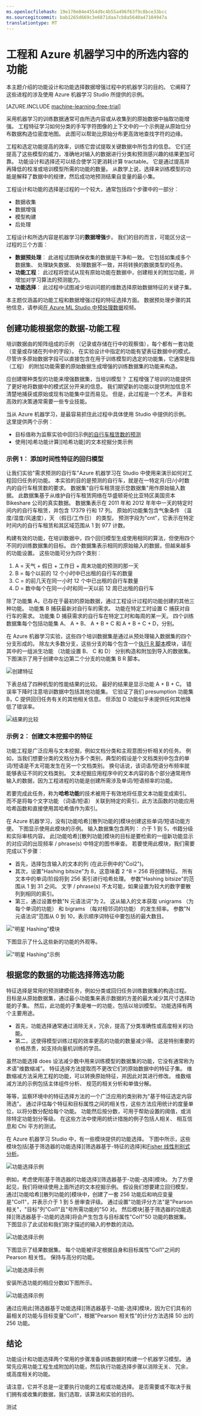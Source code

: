 ```yaml
---
ms.openlocfilehash: 19e170e04e4554d9c4b55a496f63f9c8bce33bcc
ms.sourcegitcommit: bab1265d669c3e6871daa7cb8a5640a47104947a
translationtype: MT
---
```

<properties
    pageTitle="工程和 Azure 机器学习中的所选内容的功能 |Microsoft Azure" 
    description="介绍进行特征选择和特征工程并提供属于他们的机器学习数据增强过程中的作用。"
    services="machine-learning"
    documentationCenter=""
    authors="YanZhangADS"
    manager="paulettm"
    editor="cgronlun"/>

<tags
    ms.service="machine-learning"
    ms.workload="data-services"
    ms.tgt_pltfrm="na"
    ms.devlang="na"
    ms.topic="article"
    ms.date="07/14/2015"
    ms.author="zhangya;bradsev" />


# 工程和 Azure 机器学习中的所选内容的功能

本主题介绍的功能设计和功能选择数据增强过程中的机器学习的目的。 它阐释了这些进程的涉及使用 Azure 机器学习 Studio 所提供的示例。

[AZURE.INCLUDE [machine-learning-free-trial](../../includes/machine-learning-free-trial.md)]

采用机器学习的训练数据通常可由所选内容或从收集到的原始数据中抽取功能增强。 工程特征学习如何分类的手写字符图像的上下文中的一个示例是从原始位分布数据构造位密度地图。 此图可以帮助比原始分布更高效地查找字符的边缘。

工程和选定功能提高的效率，训练它尝试提取关键数据中所包含的信息。 它们还提高了这些模型的威力，准确地对输入的数据进行分类和预测感兴趣的结果更加可靠。 功能设计和选择还可以结合使学习更消耗计算 tractable。 它是通过提高并再降低的校准或培训模型所需的功能的数量。 从数学上说，选择来训练模型的功能是解释了数据中的规律，然后成功地预测结果自变量的最小集。

工程设计和功能的选择是过程的一个较大，通常包括四个步骤中的一部分︰

* 数据收集
* 数据增强
* 模型构建
* 后处理

工程设计和所选内容是机器学习的**数据增强**步。 我们的目的而言，可能区分这一过程的三个方面︰

* **数据预处理**︰ 此进程试图确保收集的数据是干净和一致。 它包括如集成多个数据集、 处理缺失数据、 处理数据不一致，并将转换的数据类型的任务。
* **功能工程**︰ 此过程将尝试从现有原始功能在数据中，创建相关的附加功能，并增加对学习算法的预测能力。
* **功能选择**︰ 此过程中试图减少培训问题的维数选择原始数据特征的关键子集。

本主题仅涵盖的功能工程和数据增强过程的特征选择方面。 数据预处理步骤的其他信息，请参阅[在 Azure ML Studio 中预处理数据](http://azure.microsoft.com/documentation/videos/preprocessing-data-in-azure-ml-studio/)视频。


## 创建功能根据您的数据-功能工程

培训数据由的矩阵组成的示例 （记录或存储在行中的观察值），每个都有一套功能 （变量或存储在列中的字段）。 在实验设计中指定的功能有望表征数据中的模式。 尽管许多原始数据字段可以直接包含在用于训练模型的选定的功能集，它通常是指 （工程） 的附加功能需要的原始数据生成增强的训练数据集的功能来构造。

应创建哪种类型的功能来增强数据集，当培训模型？ 工程增强了培训的功能提供了更好地将数据中的模式区分开来的信息。 我们期望新的功能以提供附加信息不清楚地捕获或原始或现有功能集中显而易见。 但是，此过程是一个艺术。 声音和高效的决策通常需要一些专业技能。

当从 Azure 机器学习，是最容易抓住此过程中具体使用 Studio 中提供的示例。 这里提供两个示例︰

* 目标值称为监察实验中回归示例[的自行车租赁数的预测](../machine-learning-sample-prediction-of-number-of-bike-rentals.md)
* 使用[哈希功能计算][哈希功能]的文本挖掘分类示例

### 示例 1︰ 添加时间性特征的回归模型 ###

让我们实验"需求预测的自行车"Azure 机器学习在 Studio 中使用来演示如何对工程回归任务的功能。 本实验的目的是预测的自行车，就是在一特定月/日/小时数内的自行车租赁数的要求。 数据集"自行车租赁提示您数据集"用作原始输入数据。 此数据集基于从维护自行车租赁网络在华盛顿哥伦比亚特区美国资本 Bikeshare 公司的真实数据。 数据集表示在 2011 年和 2012 年年中一天的特定时间内的自行车租赁，并包含 17379 行和 17 列。 原始的功能集包含气象条件 （温度/湿度/风速度），天 （假日/工作日） 的类型。 预测字段为"cnt"，它表示在特定时间内的自行车租赁和其区域范围从 1 到 977 计数。

构建有效的功能，在培训数据中，四个回归模型生成使用相同的算法，但使用四个不同的训练数据集的目标。 四个数据集表示相同的原始输入的数据，但越来越多的功能设置。 这些功能可分为四个类别︰

1. A = 天气 + 假日 + 工作日 + 周末功能的预测的那一天
2. B = 每个以前的 12 个小时中已出租的自行车的数量
3. C = 的前几天在同一小时 12 个中已出租的自行车数量
4. D = 数中每个在同一小时和同一天以前 12 周已出租的自行车

除了功能集 A，已存在于最初的原始数据，通过工程设计过程的功能创建的其他三种功能。 功能集 B 捕获最新对自行车的需求。 功能在特定工时设置 C 捕获对自行车的需求。 功能集 D 捕获需求的自行车在特定工时和每周的某一天。 四个训练数据集每个包括功能集 A、 A + B、 A + B + C 和 A + B + C + D，分别。

在 Azure 机器学习实验，这些四个培训数据集是通过从预处理输入数据集的四个分支形成的。 除左大多数分支，这些分支的每个包含一个[执行 R 脚本][执行 r 脚本]模块，请在其中的一组派生功能 （功能设置 B、 C 和 D） 分别构造和附加到导入的数据集。 下图演示了用于创建中左边第二个分支的功能集 B R 脚本。

![创建特征](./media/machine-learning-feature-selection-and-engineering/addFeature-Rscripts.png)

下表总结了四种机型的性能结果的比较。 最好的结果是显示功能 A + B + C。 错误率下降时注意培训数据中包括其他功能集。 它验证了我们 presumption 功能集 B，C 提供回归任务有关的其他相关信息。 但添加 D 功能似乎未提供任何其他降低了错误率。

![结果的比较](./media/machine-learning-feature-selection-and-engineering/result1.png)

### <a name="example2"></a> 示例 2︰ 创建文本挖掘中的特征  

功能工程是广泛应用与文本挖掘，例如文档分类和主观意图分析相关的任务。 例如，当我们想要分类的文档分为多个类别，典型的假设是个文档类别中包含的单词/短语是不太可能发生在另一个文档类别。 换句话说，该词语/短语分布频率就能够表征不同的文档类别。 文本挖掘应用程序中的文本内容的各个部分通常用作输入的数据，因为工程进程的功能是创建所需涉及单词/短语频率的功能。

若要完成此任务，称为**哈希功能**的技术被用于有效地将任意文本功能变成索引。 而不是将每个文字功能 （词语/短语） 关联到特定的索引，此方法函数的功能应用哈希函数和直接使用其哈希值作为索引。

在 Azure 机器学习，没有[功能哈希][散列功能的]模块创建这些单词/短语功能方便。 下图显示使用此模块的示例。 输入数据集包含两列︰ 介于 1 到 5，书籍分级和实际审核内容。 此[功能哈希][散列功能]模块的目标是要检索的一组新功能显示的对应词的出现频率 / phrase(s) 中特定的图书审查。 若要使用此模块，我们需要完成以下步骤︰

* 首先，选择包含输入的文本的列 (在此示例中的"Col2")。
* 其次，设置"Hashing bitsize"为 8，这意味着 2 ^8 = 256 将创建特征。 所有文本中的单词/阶段将到 256 索引进行哈希处理。 参数"Hashing bitsize"的范围从 1 到 31 之间。 文字 / phrase(s) 不太可能，如果设置为较大的数字要散列到相同的索引。
* 第三，通过设置参数"N 元语法词"为 2。 这从输入的文本获取 unigrams （为每个单词的功能） 和 bigrams （每对相邻词的功能） 的发生频率。 参数"N 元语法词"范围从 0 到 10，表示顺序词特征中要包括的最大数目。  

!["明星 Hashing"模块](./media/machine-learning-feature-selection-and-engineering/feature-Hashing1.png)

下图显示了什么这些新的功能的外观等。

!["明星 Hashing"示例](./media/machine-learning-feature-selection-and-engineering/feature-Hashing2.png)

## 根据您的数据的功能选择筛选功能  ##

特征选择是常用的预测建模任务，例如分类或回归任务训练数据集的构造过程。 目标是从原始数据集，通过最小功能集来表示数据的方差的最大减少其尺寸选择功能的子集。 然后，此功能的子集是唯一的功能，包括以培训模型。 功能选择有两个主要用途。

* 首先，功能选择通常通过消除无关，冗余，提高了分类准确性或高度相关的功能。
* 第二，这使得模型训练过程的效率更高的功能的数量减少得。 这是特别重要的价格昂贵，如支持向量机训练的学员。

虽然功能选择 does 设法减少数中用来训练模型的数据集的功能，它没有通常称为术语"维数缩减"。 特征选择方法提取而不更改它们的原始数据中的特征子集。  维数缩减方法采用工程的功能，可以转换原始特征，并因此对其进行修改。 维数缩减方法的示例包括主体组件分析、 规范的相关分析和单值分解。

等等，监察环境中的特征选择方法的一个广泛应用的类别称为"基于特征选定内容筛选"。 通过评估每个特征和目标属性之间的相关性，这些方法应用统计的度量单位，以将分数分配给每个功能。 功能然后按分数，可用于帮助设置的阈值，或消除特定功能划分等级。 在这些方法中使用的统计措施的例子包括人相关、 相互信息和 Chi 平方的测试。

在 Azure 机器学习 Studio 中，有一些模块提供的功能选择。 下图中所示，这些模块包括[基于筛选器的功能选择][筛选器基于-特征的选择]和[Fisher 线性判别式分析][fisher 线性的判别式的分析]。

![功能选择示例](./media/machine-learning-feature-selection-and-engineering/feature-Selection.png)


例如，考虑使用[基于筛选器的功能选择][筛选器基于-功能-选择]模块。 为了方便起见，我们将继续使用上面所述的文本挖掘示例。 假设我们想要建立回归模型，通过[功能哈希][散列功能的]模块中，创建了一套 256 功能后和响应变量是"Col1"，并表示介于 1 到 5 册审查评级。 通过设置"功能评分方法"是"Pearson 相关"，"目标"列"Col1"且"号所需功能的"50 对。 然后模块[基于筛选器的功能选择][筛选器基于-功能的选择]将会产生包含与目标属性"Col1"50 功能的数据集。 下图显示了此试验和我们刚才描述的输入的参数的流动。

![功能选择示例](./media/machine-learning-feature-selection-and-engineering/feature-Selection1.png)

下图显示了结果数据集。 每个功能被评定根据自身和目标属性"Col1"之间的 Pearson 相关性。 保持与高分的功能。

![功能选择示例](./media/machine-learning-feature-selection-and-engineering/feature-Selection2.png)

安装所选功能的相应分数如下图所示。

![功能选择示例](./media/machine-learning-feature-selection-and-engineering/feature-Selection3.png)

通过应用此[筛选器基于功能选择][筛选器基于-功能-选择]模块，因为它们具有的最相关的功能与目标变量"Col1"，根据"Pearson 相关性"的计分方法选择 50 出的 256 功能。

## 结论
功能设计和功能选择两个常用的步骤准备训练数据时构建一个机器学习模型。 通常先应用功能工程生成附加的功能，然后执行功能选择步骤以消除无关、 冗余，或高度相关的功能。

请注意，它并不总是一定要执行功能的工程或功能选择。 是否需要或不取决于我们拥有或收集的数据，我们选取，该算法和实验的目的。

<!-- Module References -->
[执行 r 脚本]: https://msdn.microsoft.com/library/azure/30806023-392b-42e0-94d6-6b775a6e0fd5/
[哈希功能处理]: https://msdn.microsoft.com/library/azure/c9a82660-2d9c-411d-8122-4d9e0b3ce92a/
[-基于-功能-选定内容筛选]: https://msdn.microsoft.com/library/azure/918b356b-045c-412b-aa12-94a1d2dad90f/
[fisher 线性的判别式的分析]: https://msdn.microsoft.com/library/azure/dcaab0b2-59ca-4bec-bb66-79fd23540080/
 

测试
